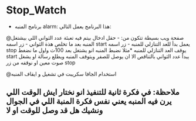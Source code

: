 # Stop_Watch
- برنامج المنبه alarm:
هذا البرنامج يعمل التالي:

@صفحة ويب بسيطة تتكون من:
    - حقل ادخال بيتم فيه تعبئة عدد الثواني اللي بيشتغل المنبه بعد ما تخلص هذة الثواني
    - زر اسمه start يعمل بدأ للعد التنازلي للمنبه
    - زر اسمه stop يوقف العد التنازلي للمنبه
*مثلا نضبط المنبه انو يشتغل بعد 100ث واول ما نضغط start يبدأ عدد الثواني بالتناقص الا ان يوصل للصفر ويتوقف المنبه ويطلع رسالة او يشغل صوت معين او نوقفه من زر stop 

@استخدام الجافا سكريبت في تشغيل و ايقاف المنبه

ملاحظة: في فكرة ثانية للتنفيذ انو نختار ايش الوقت اللي يرن فيه المنبه يعني نفس فكرة المنبة اللي في الجوال ونشيك هل قد وصل للوقت او لا 
-------------------------------
